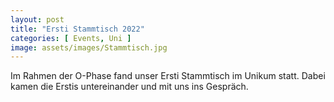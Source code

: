 ```yaml
---
layout: post
title: "Ersti Stammtisch 2022"
categories: [ Events, Uni ]
image: assets/images/Stammtisch.jpg
---
```

Im Rahmen der O-Phase fand unser Ersti Stammtisch im Unikum statt. Dabei kamen die Erstis untereinander und mit uns ins Gespräch.
